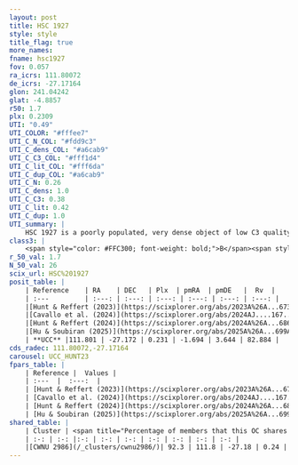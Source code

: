 ```yaml
---
layout: post
title: HSC 1927
style: style
title_flag: true
more_names: 
fname: hsc1927
fov: 0.057
ra_icrs: 111.80072
de_icrs: -27.17164
glon: 241.04242
glat: -4.8857
r50: 1.7
plx: 0.2309
UTI: "0.49"
UTI_COLOR: "#fffee7"
UTI_C_N_COL: "#fdd9c3"
UTI_C_dens_COL: "#a6cab9"
UTI_C_C3_COL: "#fff1d4"
UTI_C_lit_COL: "#fff6da"
UTI_C_dup_COL: "#a6cab9"
UTI_C_N: 0.26
UTI_C_dens: 1.0
UTI_C_C3: 0.38
UTI_C_lit: 0.42
UTI_C_dup: 1.0
UTI_summary: |
    HSC 1927 is a poorly populated, very dense object of low C3 quality. It was recently reported in the literature. This object shares a large percentage of members with a later reported entry.
class3: |
    <span style="color: #FFC300; font-weight: bold;">B</span><span style="color: red; font-weight: bold;">C</span>
r_50_val: 1.7
N_50_val: 26
scix_url: HSC%201927
posit_table: |
    | Reference    | RA    | DEC   | Plx  | pmRA  | pmDE   |  Rv  |
    | :---         | :---: | :---: | :---: | :---: | :---: | :---: |
    |[Hunt & Reffert (2023)](https://scixplorer.org/abs/2023A%26A...673A.114H) | 111.803 | -27.179 | 0.233 | -1.689 | 3.585 | 82.845 |
    |[Cavallo et al. (2024)](https://scixplorer.org/abs/2024AJ....167...12C) | 111.826 | -27.17 | 0.225 | -- | -- | -- |
    |[Hunt & Reffert (2024)](https://scixplorer.org/abs/2024A%26A...686A..42H) | 111.803 | -27.179 | 0.233 | -1.689 | 3.585 | 82.845 |
    |[Hu & Soubiran (2025)](https://scixplorer.org/abs/2025A%26A...699A.246H) | 111.826 | -27.17 | -- | -- | -- | -- |
    | **UCC** |111.801 | -27.172 | 0.231 | -1.694 | 3.644 | 82.884 | 
cds_radec: 111.80072,-27.17164
carousel: UCC_HUNT23
fpars_table: |
    | Reference |  Values |
    | :---  |  :---:  |
    | [Hunt & Reffert (2023)](https://scixplorer.org/abs/2023A%26A...673A.114H) | `AV50=0.271, diffAV50=0.806, MOD50=12.949, logAge50=9.508` |
    | [Cavallo et al. (2024)](https://scixplorer.org/abs/2024AJ....167...12C) | `AV50=1.49, dMod50=13.29, logAge50=9.13, [Fe/H]50=-0.32` |
    | [Hunt & Reffert (2024)](https://scixplorer.org/abs/2024A%26A...686A..42H) | `MassJ=217.921` |
    | [Hu & Soubiran (2025)](https://scixplorer.org/abs/2025A%26A...699A.246H) | `MA22=-0.4, MA23f=-0.47, MK24=-0.44, MF24=-0.24` |
shared_table: |
    | Cluster | <span title="Percentage of members that this OC shares with the ones listed">%</span>   | RA   | DEC   | Plx   | pmRA  | pmDE  | Rv | UTI |
    | :-: | :-: |:-: | :-: | :-: | :-: | :-: | :-: | :-: |
    |[CWNU 2986](/_clusters/cwnu2986/)| 92.3 | 111.8 | -27.18 | 0.24 | -1.69 | 3.64 | 82.88 |0.03 |
---
```

